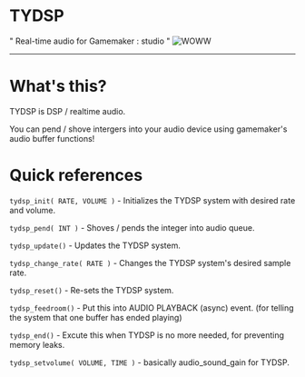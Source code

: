 # TYDSP
" Real-time audio for Gamemaker : studio "
![WOWW](https://imgur.com/Cn8suhK.png)

----

# What's this?

TYDSP is DSP / realtime audio.

You can pend / shove intergers into your audio device using gamemaker's audio buffer functions!


# Quick references

```tydsp_init( RATE, VOLUME )``` - Initializes the TYDSP system with desired rate and volume.

```tydsp_pend( INT )``` - Shoves / pends the integer into audio queue.

```tydsp_update()``` - Updates the TYDSP system.

```tydsp_change_rate( RATE )``` - Changes the TYDSP system's desired sample rate.

```tydsp_reset()``` - Re-sets the TYDSP system.

```tydsp_feedroom()``` - Put this into AUDIO PLAYBACK (async) event. (for telling the system that one buffer has ended playing)

```tydsp_end()``` - Excute this when TYDSP is no more needed, for preventing memory leaks.

```tydsp_setvolume( VOLUME, TIME )``` - basically audio_sound_gain for TYDSP.
